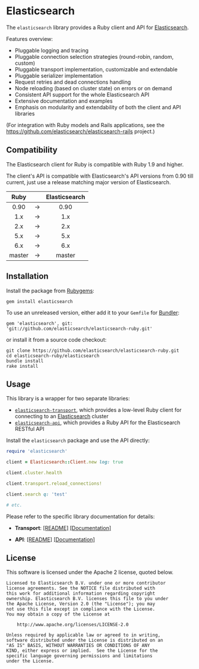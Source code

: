 # Elasticsearch

The `elasticsearch` library provides a Ruby client and API for [Elasticsearch](http://elasticsearch.com).

Features overview:

* Pluggable logging and tracing
* Pluggable connection selection strategies (round-robin, random, custom)
* Pluggable transport implementation, customizable and extendable
* Pluggable serializer implementation
* Request retries and dead connections handling
* Node reloading (based on cluster state) on errors or on demand
* Consistent API support for the whole Elasticsearch API
* Extensive documentation and examples
* Emphasis on modularity and extendability of both the client and API libraries

(For integration with Ruby models and Rails applications,
see the <https://github.com/elasticsearch/elasticsearch-rails> project.)

## Compatibility

The Elasticsearch client for Ruby is compatible with Ruby 1.9 and higher.

The client's API is compatible with Elasticsearch's API versions from 0.90 till current,
just use a release matching major version of Elasticsearch.

| Ruby          |   | Elasticsearch |
|:-------------:|:-:| :-----------: |
| 0.90          | → | 0.90          |
| 1.x           | → | 1.x           |
| 2.x           | → | 2.x           |
| 5.x           | → | 5.x           |
| 6.x           | → | 6.x           |
| master        | → | master        |

## Installation

Install the package from [Rubygems](https://rubygems.org):

    gem install elasticsearch

To use an unreleased version, either add it to your `Gemfile` for [Bundler](http://gembundler.com):

    gem 'elasticsearch', git: 'git://github.com/elasticsearch/elasticsearch-ruby.git'

or install it from a source code checkout:

    git clone https://github.com/elasticsearch/elasticsearch-ruby.git
    cd elasticsearch-ruby/elasticsearch
    bundle install
    rake install

## Usage

This library is a wrapper for two separate libraries:

* [`elasticsearch-transport`](https://github.com/elasticsearch/elasticsearch-ruby/tree/master/elasticsearch-transport),
  which provides a low-level Ruby client for connecting to an [Elasticsearch](http://elasticsearch.com) cluster
* [`elasticsearch-api`](https://github.com/elasticsearch/elasticsearch-ruby/tree/master/elasticsearch-api),
  which provides a Ruby API for the Elasticsearch RESTful API

Install the `elasticsearch` package and use the API directly:

```ruby
require 'elasticsearch'

client = Elasticsearch::Client.new log: true

client.cluster.health

client.transport.reload_connections!

client.search q: 'test'

# etc.
```

Please refer to the specific library documentation for details:

* **Transport**:
   [[README]](https://github.com/elasticsearch/elasticsearch-ruby/blob/master/elasticsearch-transport/README.md)
   [[Documentation]](http://rubydoc.info/gems/elasticsearch-transport/file/README.markdown)

* **API**:
   [[README]](https://github.com/elasticsearch/elasticsearch-ruby/blob/master/elasticsearch-api/README.md)
   [[Documentation]](http://rubydoc.info/gems/elasticsearch-api/file/README.markdown)

## License

This software is licensed under the Apache 2 license, quoted below.

    Licensed to Elasticsearch B.V. under one or more contributor
    license agreements. See the NOTICE file distributed with
    this work for additional information regarding copyright
    ownership. Elasticsearch B.V. licenses this file to you under
    the Apache License, Version 2.0 (the "License"); you may
    not use this file except in compliance with the License.
    You may obtain a copy of the License at
    
    	http://www.apache.org/licenses/LICENSE-2.0
    
    Unless required by applicable law or agreed to in writing,
    software distributed under the License is distributed on an
    "AS IS" BASIS, WITHOUT WARRANTIES OR CONDITIONS OF ANY
    KIND, either express or implied.  See the License for the
    specific language governing permissions and limitations
    under the License.